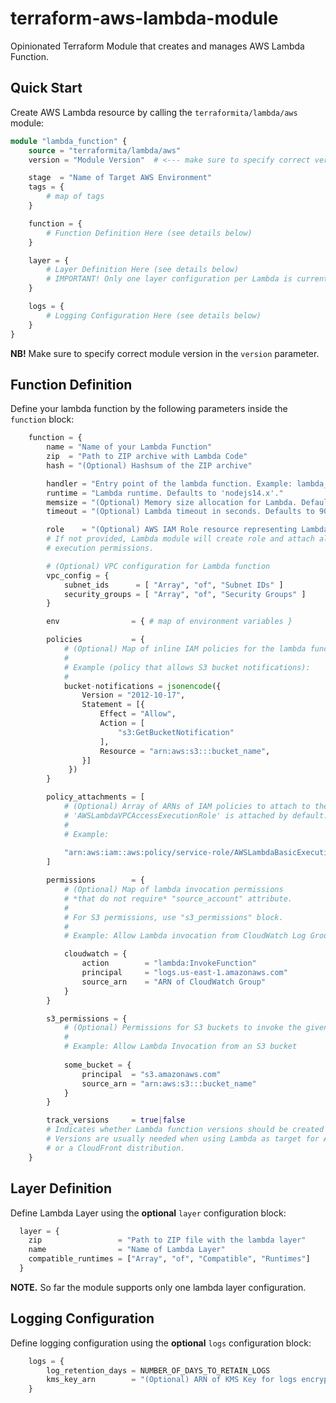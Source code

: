 # terraform-aws-lambda-module
Opinionated Terraform Module that creates and manages AWS Lambda Function.

## Quick Start 

Create AWS Lambda resource by calling the `terraformita/lambda/aws` module:

```terraform
module "lambda_function" {
    source = "terraformita/lambda/aws"
    version = "Module Version"  # <--- make sure to specify correct version

    stage  = "Name of Target AWS Environment"
    tags = { 
        # map of tags 
    }

    function = {
        # Function Definition Here (see details below)
    }

    layer = {
        # Layer Definition Here (see details below)
        # IMPORTANT! Only one layer configuration per Lambda is currently supported.
    }

    logs = {
        # Logging Configuration Here (see details below)
    }
}
```

**NB!** Make sure to specify correct module version in the `version` parameter.

## Function Definition

Define your lambda function by the following parameters inside the `function` block:

```terraform
    function = {
        name = "Name of your Lambda Function"
        zip  = "Path to ZIP archive with Lambda Code"
        hash = "(Optional) Hashsum of the ZIP archive"

        handler = "Entry point of the lambda function. Example: lambda_handler.lambda_handler"
        runtime = "Lambda runtime. Defaults to 'nodejs14.x'."
        memsize = "(Optional) Memory size allocation for Lambda. Defaults to 128 Mb."
        timeout = "(Optional) Lambda timeout in seconds. Defaults to 900."

        role    = "(Optional) AWS IAM Role resource representing Lambda execution role."
        # If not provided, Lambda module will create role and attach all necessary
        # execution permissions.

        # (Optional) VPC configuration for Lambda function
        vpc_config = {
            subnet_ids      = [ "Array", "of", "Subnet IDs" ]
            security_groups = [ "Array", "of", "Security Groups" ] 
        }

        env                = { # map of environment variables }

        policies           = { 
            # (Optional) Map of inline IAM policies for the lambda function.
            #
            # Example (policy that allows S3 bucket notifications):
            #
            bucket-notifications = jsonencode({
                Version = "2012-10-17",
                Statement = [{
                    Effect = "Allow",
                    Action = [
                        "s3:GetBucketNotification"
                    ],
                    Resource = "arn:aws:s3:::bucket_name",
                }]
             })            
        }

        policy_attachments = [
            # (Optional) Array of ARNs of IAM policies to attach to the Lambda function.
            # 'AWSLambdaVPCAccessExecutionRole' is attached by default.
            #
            # Example:
            
            "arn:aws:iam::aws:policy/service-role/AWSLambdaBasicExecutionRole"
        ]

        permissions        = {
            # (Optional) Map of lambda invocation permissions 
            # *that do not require* "source_account" attribute.
            #
            # For S3 permissions, use "s3_permissions" block.
            #
            # Example: Allow Lambda invocation from CloudWatch Log Group

            cloudwatch = {
                action        = "lambda:InvokeFunction"
                principal     = "logs.us-east-1.amazonaws.com"
                source_arn    = "ARN of CloudWatch Group"
            }
        }

        s3_permissions = {
            # (Optional) Permissions for S3 buckets to invoke the given Lambda function
            # 
            # Example: Allow Lambda Invocation from an S3 bucket
            
            some_bucket = {
                principal  = "s3.amazonaws.com"
                source_arn = "arn:aws:s3:::bucket_name"
            }
        }

        track_versions     = true|false 
        # Indicates whether Lambda function versions should be created and published.
        # Versions are usually needed when using Lambda as target for App Load Balancer 
        # or a CloudFront distribution.
    }
```

## Layer Definition

Define Lambda Layer using the **optional** `layer` configuration block:

```terraform
  layer = {
    zip                 = "Path to ZIP file with the lambda layer"
    name                = "Name of Lambda Layer"
    compatible_runtimes = ["Array", "of", "Compatible", "Runtimes"]
  }
```

**NOTE.** So far the module supports only one lambda layer configuration.

## Logging Configuration

Define logging configuration using the **optional** `logs` configuration block:

```terraform
    logs = {
        log_retention_days = NUMBER_OF_DAYS_TO_RETAIN_LOGS
        kms_key_arn        = "(Optional) ARN of KMS Key for logs encryption"
    }
```
